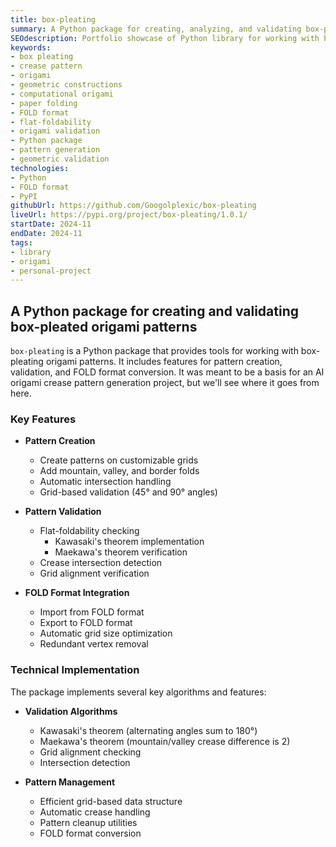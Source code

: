 ```yaml
---
title: box-pleating
summary: A Python package for creating, analyzing, and validating box-pleated origami patterns.
SEOdescription: Portfolio showcase of Python library for working with box-pleated origami patterns, featuring FOLD format support and flat-foldability validation.
keywords:
- box pleating
- crease pattern
- origami
- geometric constructions
- computational origami
- paper folding
- FOLD format
- flat-foldability
- origami validation
- Python package
- pattern generation
- geometric validation
technologies: 
- Python
- FOLD format
- PyPI
githubUrl: https://github.com/Googolplexic/box-pleating
liveUrl: https://pypi.org/project/box-pleating/1.0.1/
startDate: 2024-11
endDate: 2024-11
tags:
- library
- origami
- personal-project
---
```


## A Python package for creating and validating box-pleated origami patterns

`box-pleating` is a Python package that provides tools for working with box-pleating origami patterns. It includes features for pattern creation, validation, and FOLD format conversion. It was meant to be a basis for an AI origami crease pattern generation project, but we'll see where it goes from here.

### Key Features

- **Pattern Creation**
  - Create patterns on customizable grids
  - Add mountain, valley, and border folds
  - Automatic intersection handling
  - Grid-based validation (45° and 90° angles)

- **Pattern Validation**
  - Flat-foldability checking
    - Kawasaki's theorem implementation
    - Maekawa's theorem verification
  - Crease intersection detection
  - Grid alignment verification

- **FOLD Format Integration**
  - Import from FOLD format
  - Export to FOLD format
  - Automatic grid size optimization
  - Redundant vertex removal

### Technical Implementation

The package implements several key algorithms and features:

- **Validation Algorithms**
  - Kawasaki's theorem (alternating angles sum to 180°)
  - Maekawa's theorem (mountain/valley crease difference is 2)
  - Grid alignment checking
  - Intersection detection

- **Pattern Management**
  - Efficient grid-based data structure
  - Automatic crease handling
  - Pattern cleanup utilities
  - FOLD format conversion
